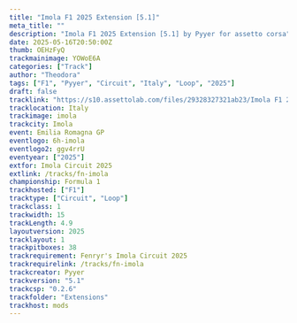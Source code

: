 ```yaml
---
title: "Imola F1 2025 Extension [5.1]"
meta_title: ""
description: "Imola F1 2025 Extension [5.1] by Pyyer for assetto corsa"
date: 2025-05-16T20:50:00Z
thumb: OEHzFyQ
trackmainimage: YOWoE6A
categories: ["Track"]
author: "Theodora"
tags: ["F1", "Pyyer", "Circuit", "Italy", "Loop", "2025"]
draft: false
tracklink: "https://s10.assettolab.com/files/29328327321ab23/Imola F1 2025 Extension 5.1 FNR.zip"
tracklocation: Italy
trackimage: imola
trackcity: Imola
event: Emilia Romagna GP
eventlogo: 6h-imola
eventlogo2: ggv4rrU
eventyear: ["2025"]
extfor: Imola Circuit 2025
extlink: /tracks/fn-imola
championship: Formula 1
trackhosted: ["F1"]
tracktype: ["Circuit", "Loop"]
trackclass: 1 
trackwidth: 15
trackLength: 4.9
layoutversion: 2025
tracklayout: 1
trackpitboxes: 38
trackrequirement: Fenryr's Imola Circuit 2025
trackrequirelink: /tracks/fn-imola
trackcreator: Pyyer
trackversion: "5.1"
trackcsp: "0.2.6"
trackfolder: "Extensions"
trackhost: mods
---
```

